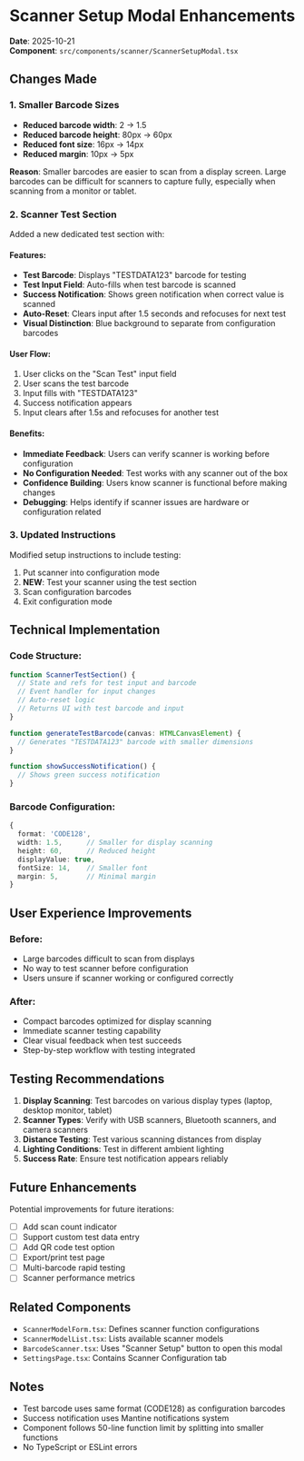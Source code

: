 # Scanner Setup Modal Enhancements

**Date**: 2025-10-21  
**Component**: `src/components/scanner/ScannerSetupModal.tsx`

## Changes Made

### 1. Smaller Barcode Sizes
- **Reduced barcode width**: 2 → 1.5
- **Reduced barcode height**: 80px → 60px
- **Reduced font size**: 16px → 14px
- **Reduced margin**: 10px → 5px

**Reason**: Smaller barcodes are easier to scan from a display screen. Large barcodes can be difficult for scanners to capture fully, especially when scanning from a monitor or tablet.

### 2. Scanner Test Section
Added a new dedicated test section with:

#### Features:
- **Test Barcode**: Displays "TESTDATA123" barcode for testing
- **Test Input Field**: Auto-fills when test barcode is scanned
- **Success Notification**: Shows green notification when correct value is scanned
- **Auto-Reset**: Clears input after 1.5 seconds and refocuses for next test
- **Visual Distinction**: Blue background to separate from configuration barcodes

#### User Flow:
1. User clicks on the "Scan Test" input field
2. User scans the test barcode
3. Input fills with "TESTDATA123"
4. Success notification appears
5. Input clears after 1.5s and refocuses for another test

#### Benefits:
- **Immediate Feedback**: Users can verify scanner is working before configuration
- **No Configuration Needed**: Test works with any scanner out of the box
- **Confidence Building**: Users know scanner is functional before making changes
- **Debugging**: Helps identify if scanner issues are hardware or configuration related

### 3. Updated Instructions
Modified setup instructions to include testing:
1. Put scanner into configuration mode
2. **NEW**: Test your scanner using the test section
3. Scan configuration barcodes
4. Exit configuration mode

## Technical Implementation

### Code Structure:
```typescript
function ScannerTestSection() {
  // State and refs for test input and barcode
  // Event handler for input changes
  // Auto-reset logic
  // Returns UI with test barcode and input
}

function generateTestBarcode(canvas: HTMLCanvasElement) {
  // Generates "TESTDATA123" barcode with smaller dimensions
}

function showSuccessNotification() {
  // Shows green success notification
}
```

### Barcode Configuration:
```typescript
{
  format: 'CODE128',
  width: 1.5,      // Smaller for display scanning
  height: 60,      // Reduced height
  displayValue: true,
  fontSize: 14,    // Smaller font
  margin: 5,       // Minimal margin
}
```

## User Experience Improvements

### Before:
- Large barcodes difficult to scan from displays
- No way to test scanner before configuration
- Users unsure if scanner working or configured correctly

### After:
- Compact barcodes optimized for display scanning
- Immediate scanner testing capability
- Clear visual feedback when test succeeds
- Step-by-step workflow with testing integrated

## Testing Recommendations

1. **Display Scanning**: Test barcodes on various display types (laptop, desktop monitor, tablet)
2. **Scanner Types**: Verify with USB scanners, Bluetooth scanners, and camera scanners
3. **Distance Testing**: Test various scanning distances from display
4. **Lighting Conditions**: Test in different ambient lighting
5. **Success Rate**: Ensure test notification appears reliably

## Future Enhancements

Potential improvements for future iterations:
- [ ] Add scan count indicator
- [ ] Support custom test data entry
- [ ] Add QR code test option
- [ ] Export/print test page
- [ ] Multi-barcode rapid testing
- [ ] Scanner performance metrics

## Related Components

- `ScannerModelForm.tsx`: Defines scanner function configurations
- `ScannerModelList.tsx`: Lists available scanner models
- `BarcodeScanner.tsx`: Uses "Scanner Setup" button to open this modal
- `SettingsPage.tsx`: Contains Scanner Configuration tab

## Notes

- Test barcode uses same format (CODE128) as configuration barcodes
- Success notification uses Mantine notifications system
- Component follows 50-line function limit by splitting into smaller functions
- No TypeScript or ESLint errors
